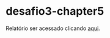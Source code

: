 ﻿# desafio3-chapter5


Relatório ser acessado clicando <a href=https://leonardomenezes83.github.io/desafio3-chapter5/ > aqui</a>.
